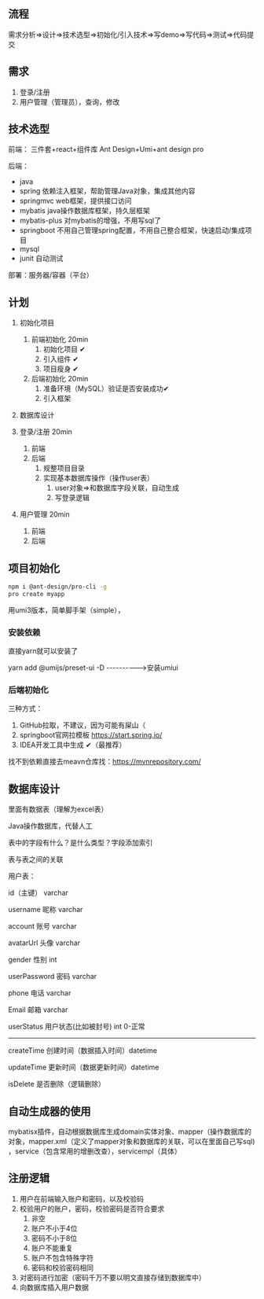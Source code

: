 ## 流程

需求分析=>设计=>技术选型=>初始化/引入技术=>写demo=>写代码=>测试=>代码提交

## 需求

1. 登录/注册
2. 用户管理（管理员），查询，修改

## 技术选型

前端： 三件套+react+组件库 Ant Design+Umi+ant design pro

后端： 

+ java
+ spring                依赖注入框架，帮助管理Java对象，集成其他内容
+ springmvc            web框架，提供接口访问
+ mybatis          java操作数据库框架，持久层框架
+ mybatis-plus   对mybatis的增强，不用写sql了
+ springboot     不用自己管理spring配置，不用自己整合框架，快速启动/集成项目
+ mysql
+ junit 自动测试 

部署：服务器/容器（平台）

## 计划

1. 初始化项目
   1. 前端初始化  20min
      1. 初始化项目  ✔
      2. 引入组件 ✔
      3. 项目瘦身 ✔
   2. 后端初始化   20min
      1. 准备环境（MySQL）验证是否安装成功✔
      2. 引入框架
2. 数据库设计
2. 登录/注册  20min
   1. 前端
   2. 后端
      1. 规整项目目录
      2. 实现基本数据库操作（操作user表）
         1. user对象=>和数据库字段关联，自动生成
         1. 写登录逻辑
   
1. 用户管理   20min
   1. 前端
   2. 后端

## 项目初始化

```bash
npm i @ant-design/pro-cli -g
pro create myapp
```

用umi3版本，简单脚手架（simple），

### 安装依赖

直接yarn就可以安装了

yarn add @umijs/preset-ui -D    ---------->安装umiui

### 后端初始化

三种方式：

1. GitHub拉取，不建议，因为可能有屎山（
2. springboot官网拉模板 https://start.spring.io/
3. IDEA开发工具中生成  ✔（最推荐）

找不到依赖直接去meavn仓库找：https://mvnrepository.com/

## 数据库设计

里面有数据表（理解为excel表）

Java操作数据库，代替人工



表中的字段有什么？是什么类型？字段添加索引

表与表之间的关联





用户表：

id（主键） varchar

username 昵称  varchar

account 账号 varchar

avatarUrl 头像   varchar

gender 性别 int 

userPassword 密码  varchar

phone 电话  varchar

Email 邮箱  varchar

userStatus 用户状态(比如被封号)  int 0-正常

---

createTime 创建时间（数据插入时间）datetime

updateTime 更新时间（数据更新时间）datetime

isDelete 是否删除（逻辑删除）

## 自动生成器的使用

mybatisx插件，自动根据数据库生成domain实体对象、mapper（操作数据库的对象，mapper.xml（定义了mapper对象和数据库的关联，可以在里面自己写sql) ，service（包含常用的增删改查），servicempl（具体）

## 注册逻辑

1. 用户在前端输入账户和密码，以及校验码
2. 校验用户的账户，密码，校验密码是否符合要求
   1. 非空
   2. 账户不小于4位
   3. 密码不小于8位
   4. 账户不能重复
   5. 账户不包含特殊字符
   6. 密码和校验密码相同
3. 对密码进行加密（密码千万不要以明文直接存储到数据库中）
4. 向数据库插入用户数据
